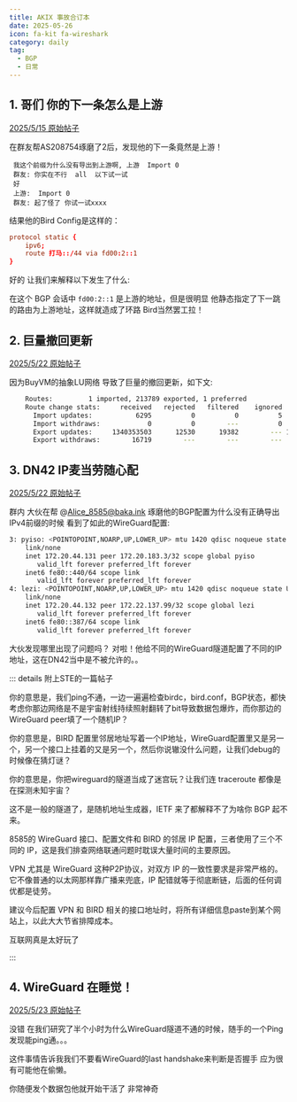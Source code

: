 ```yaml
---
title: AKIX 事故合订本
date: 2025-05-26
icon: fa-kit fa-wireshark
category: daily
tag:
  - BGP
  - 日常
---
```


## 1. 哥们 你的下一条怎么是上游

[2025/5/15 原始帖子](https://pysio.blog/notes/a7u2jlwwrd490031)

在群友帮AS208754琢磨了2后，发现他的下一条竟然是上游！

```text
 我这个前缀为什么没有导出到上游啊, 上游  Import 0
 群友: 你实在不行  all  以下试一试 
 好
 上游:  Import 0
 群友: 起了怪了 你试一试xxxx
```

结果他的Bird Config是这样的：

```conf
protocol static {
    ipv6;
    route 打马::/44 via fd00:2::1
}
```

好的 让我们来解释以下发生了什么:

在这个 BGP 会话中 `fd00:2::1` 是上游的地址，但是很明显 他静态指定了下一跳的路由为上游地址，这样就造成了环路 Bird当然罢工拉！

## 2. 巨量撤回更新

[2025/5/22 原始帖子](https://pysio.blog/notes/a81vh2qounpi0033) 

因为BuyVM的抽象LU网络 导致了巨量的撤回更新，如下文: 

```bash
    Routes:         1 imported, 213789 exported, 1 preferred
    Route change stats:     received   rejected   filtered    ignored   accepted
      Import updates:           6295          0          0          5       6290
      Import withdraws:            0          0        ---          0       6289
      Export updates:     1340353503      12530      19382        --- 1340321591
      Export withdraws:        16719        ---        ---        ---       9950
```

## 3. DN42 IP麦当劳随心配

[2025/5/22 原始帖子](https://pysio.blog/notes/a8346q5ounpi004y) 

群内 大伙在帮 @Alice_8585@baka.ink 琢磨他的BGP配置为什么没有正确导出IPv4前缀的时候 看到了如此的WireGuard配置:

```bash
3: pyiso: <POINTOPOINT,NOARP,UP,LOWER_UP> mtu 1420 qdisc noqueue state UNKNOWN group default qlen 1000
    link/none
    inet 172.20.44.131 peer 172.20.183.3/32 scope global pyiso
       valid_lft forever preferred_lft forever
    inet6 fe80::440/64 scope link
       valid_lft forever preferred_lft forever
4: lezi: <POINTOPOINT,NOARP,UP,LOWER_UP> mtu 1420 qdisc noqueue state UNKNOWN group default qlen 1000
    link/none
    inet 172.20.44.132 peer 172.22.137.99/32 scope global lezi
       valid_lft forever preferred_lft forever
    inet6 fe80::387/64 scope link
       valid_lft forever preferred_lft forever
```

大伙发现哪里出现了问题吗？ 对啦！他给不同的WireGuard隧道配置了不同的IP地址，这在DN42当中是不被允许的。。

::: details 附上STE的一篇帖子

你的意思是，我们ping不通，一边一遍遍检查birdc，bird.conf，BGP状态，都快考虑你那边网络是不是宇宙射线持续照射翻转了bit导致数据包爆炸，而你那边的WireGuard peer填了一个随机IP？

你的意思是，BIRD 配置里邻居地址写着一个IP地址，WireGuard配置里又是另一个，另一个接口上挂着的又是另一个，然后你说辙没什么问题，让我们debug的时候像在猜灯谜？

你的意思是，你把wireguard的隧道当成了迷宫玩？让我们连 traceroute 都像是在探测未知宇宙？

这不是一般的隧道了，是随机地址生成器，IETF 来了都解释不了为啥你 BGP 起不来。

8585的 WireGuard 接口、配置文件和 BIRD 的邻居 IP 配置，三者使用了三个不同的 IP，这是我们排查网络联通问题时耽误大量时间的主要原因。

VPN 尤其是 WireGuard 这种P2P协议，对双方 IP 的一致性要求是非常严格的。它不像普通的以太网那样靠广播来兜底，IP 配错就等于彻底断链，后面的任何调优都是徒劳。

建议今后配置 VPN 和 BIRD 相关的接口地址时，将所有详细信息paste到某个网站上，以此大大节省排障成本。

互联网真是太好玩了

:::

## 4. WireGuard 在睡觉！

[2025/5/23 原始帖子](https://pysio.blog/notes/a839ueoounpi005f)

没错 在我们研究了半个小时为什么WireGuard隧道不通的时候，随手的一个Ping 发现能ping通。。。

这件事情告诉我我们不要看WireGuard的last handshake来判断是否握手 应为很有可能他在偷懒。

你随便发个数据包他就开始干活了 非常神奇